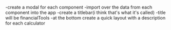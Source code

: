 -create a modal for each component
-import over the data from each component into the app
-create a titlebar(i think that's what it's called)
    -title will be financialTools
-at  the bottom create a quick layout with a description for each calculator